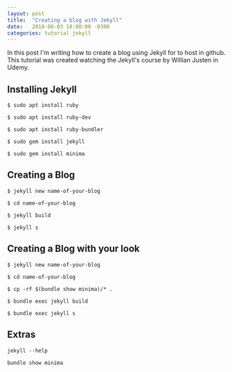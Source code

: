 ```yaml
---
layout: post
title:  "Creating a blog with Jekyll"
date:   2018-06-03 18:00:00 -0300
categories: tutorial jekyll
---
```

In this post I'm writing how to create a blog using Jekyll for to host in github.
This tutorial was created watching the Jekyll's course by Willian Justen in Udemy.

## Installing Jekyll
```
$ sudo apt install ruby

$ sudo apt install ruby-dev

$ sudo apt install ruby-bundler

$ sudo gem install jekyll

$ sudo gem install minima
```

## Creating a Blog
```
$ jekyll new name-of-your-blog

$ cd name-of-your-blog

$ jekyll build

$ jekyll s
```

## Creating a Blog with your look
```
$ jekyll new name-of-your-blog

$ cd name-of-your-blog

$ cp -rf $(bundle show minima)/* .

$ bundle exec jekyll build

$ bundle exec jekyll s
```

## Extras
```
jekyll --help

bundle show minima
```